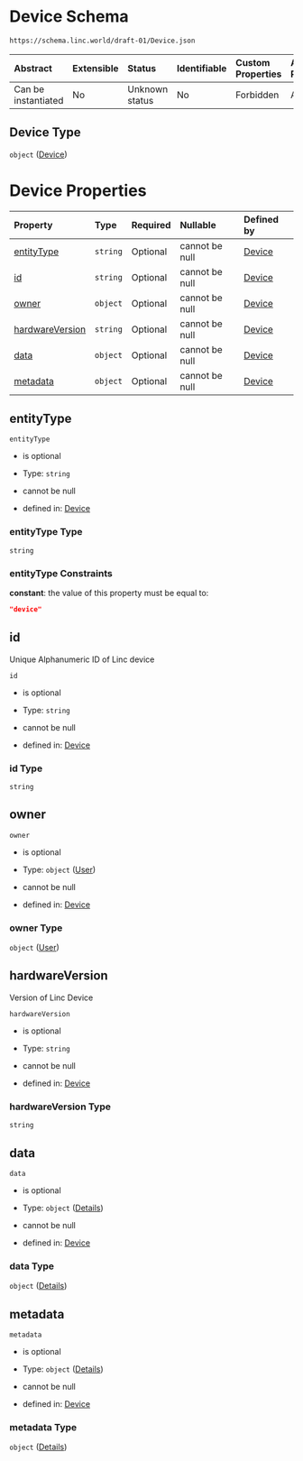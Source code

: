 # Device Schema

```txt
https://schema.linc.world/draft-01/Device.json
```



| Abstract            | Extensible | Status         | Identifiable | Custom Properties | Additional Properties | Access Restrictions | Defined In                                        |
| :------------------ | :--------- | :------------- | :----------- | :---------------- | :-------------------- | :------------------ | :------------------------------------------------ |
| Can be instantiated | No         | Unknown status | No           | Forbidden         | Allowed               | none                | [Device.json](Device.json "open original schema") |

## Device Type

`object` ([Device](device.md))

# Device Properties

| Property                            | Type     | Required | Nullable       | Defined by                                                                                                                  |
| :---------------------------------- | :------- | :------- | :------------- | :-------------------------------------------------------------------------------------------------------------------------- |
| [entityType](#entitytype)           | `string` | Optional | cannot be null | [Device](device-properties-entitytype.md "https://schema.linc.world/draft-01/Device.json#/properties/entityType")           |
| [id](#id)                           | `string` | Optional | cannot be null | [Device](device-properties-id.md "https://schema.linc.world/draft-01/Device.json#/properties/id")                           |
| [owner](#owner)                     | `object` | Optional | cannot be null | [Device](device-properties-user.md "https://schema.linc.world/draft-01/User.json#/properties/owner")                        |
| [hardwareVersion](#hardwareversion) | `string` | Optional | cannot be null | [Device](device-properties-hardwareversion.md "https://schema.linc.world/draft-01/Device.json#/properties/hardwareVersion") |
| [data](#data)                       | `object` | Optional | cannot be null | [Device](device-properties-data.md "https://schema.linc.world/draft-01/Device.json#/properties/data")                       |
| [metadata](#metadata)               | `object` | Optional | cannot be null | [Device](device-properties-metadata.md "https://schema.linc.world/draft-01/Device.json#/properties/metadata")               |

## entityType



`entityType`

*   is optional

*   Type: `string`

*   cannot be null

*   defined in: [Device](device-properties-entitytype.md "https://schema.linc.world/draft-01/Device.json#/properties/entityType")

### entityType Type

`string`

### entityType Constraints

**constant**: the value of this property must be equal to:

```json
"device"
```

## id

Unique Alphanumeric ID of Linc device

`id`

*   is optional

*   Type: `string`

*   cannot be null

*   defined in: [Device](device-properties-id.md "https://schema.linc.world/draft-01/Device.json#/properties/id")

### id Type

`string`

## owner



`owner`

*   is optional

*   Type: `object` ([User](device-properties-user.md))

*   cannot be null

*   defined in: [Device](device-properties-user.md "https://schema.linc.world/draft-01/User.json#/properties/owner")

### owner Type

`object` ([User](device-properties-user.md))

## hardwareVersion

Version of Linc Device

`hardwareVersion`

*   is optional

*   Type: `string`

*   cannot be null

*   defined in: [Device](device-properties-hardwareversion.md "https://schema.linc.world/draft-01/Device.json#/properties/hardwareVersion")

### hardwareVersion Type

`string`

## data



`data`

*   is optional

*   Type: `object` ([Details](device-properties-data.md))

*   cannot be null

*   defined in: [Device](device-properties-data.md "https://schema.linc.world/draft-01/Device.json#/properties/data")

### data Type

`object` ([Details](device-properties-data.md))

## metadata



`metadata`

*   is optional

*   Type: `object` ([Details](device-properties-metadata.md))

*   cannot be null

*   defined in: [Device](device-properties-metadata.md "https://schema.linc.world/draft-01/Device.json#/properties/metadata")

### metadata Type

`object` ([Details](device-properties-metadata.md))
